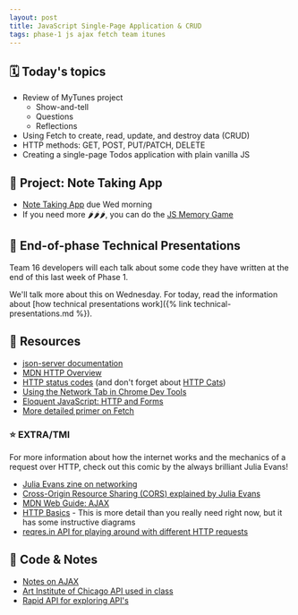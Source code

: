 ```yaml
---
layout: post
title: JavaScript Single-Page Application & CRUD
tags: phase-1 js ajax fetch team itunes
---
```


## 🗓️ Today's topics

- Review of MyTunes project
  - Show-and-tell
  - Questions
  - Reflections
- Using Fetch to create, read, update, and destroy data (CRUD)
- HTTP methods: GET, POST, PUT/PATCH, DELETE
- Creating a single-page Todos application with plain vanilla JS

## 🎯 Project: Note Taking App

- [Note Taking App](https://classroom.github.com/a/OD-lNRRc) due Wed morning
- If you need more 🌶🌶🌶, you can do the [JS Memory Game](https://classroom.github.com/a/_RJWxoEP)

## 🐣 End-of-phase Technical Presentations

Team 16 developers will each talk about some code they have written at the end of this last week of Phase 1.

We'll talk more about this on Wednesday. For today, read the information about [how technical presentations work]({% link technical-presentations.md %}).

## 🔖 Resources

- [json-server documentation](https://github.com/typicode/json-server#getting-started)
- [MDN HTTP Overview](https://developer.mozilla.org/en-US/docs/Web/HTTP/Overview)
- [HTTP status codes](https://httpstatuses.com/) (and don't forget about [HTTP Cats](https://http.cat/))
- [Using the Network Tab in Chrome Dev Tools](https://developers.google.com/web/tools/chrome-devtools/network)
- [Eloquent JavaScript: HTTP and Forms](https://eloquentjavascript.net/18_http.html)
- [More detailed primer on Fetch](https://alligator.io/js/fetch-api/)

### ⭐️ EXTRA/TMI

For more information about how the internet works and the mechanics of a request over HTTP, check out this comic by the always brilliant Julia Evans!

- [Julia Evans zine on networking](https://jvns.ca/networking-zine.pdf)
- [Cross-Origin Resource Sharing (CORS) explained by Julia Evans](https://twitter.com/b0rk/status/1162392625057583104)
- [MDN Web Guide: AJAX](https://developer.mozilla.org/en-US/docs/Web/Guide/AJAX)
- [HTTP Basics](https://www3.ntu.edu.sg/home/ehchua/programming/webprogramming/HTTP_Basics.html) - This is more detail than you really need right now, but it has some instructive diagrams
- [reqres.in API for playing around with different HTTP requests](https://reqres.in/)

## 🦉 Code & Notes

- [Notes on AJAX](https://github.com/Momentum-Team-16/notes/blob/main/js-ajax.md)
- [Art Institute of Chicago API used in class](https://api.artic.edu/docs/#quick-start)
- [Rapid API for exploring API's](https://rapidapi.com/)
